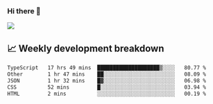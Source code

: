 ### Hi there 👋
<img align="center" src="https://github-readme-stats.vercel.app/api?username=Tumao727&show_icons=true&hide_title=true&theme=dracula" />


## 📈 Weekly development breakdown
<!--START_SECTION:waka-->

```txt
TypeScript   17 hrs 49 mins  ████████████████████▒░░░░   80.77 %
Other        1 hr 47 mins    ██░░░░░░░░░░░░░░░░░░░░░░░   08.09 %
JSON         1 hr 32 mins    █▓░░░░░░░░░░░░░░░░░░░░░░░   06.98 %
CSS          52 mins         █░░░░░░░░░░░░░░░░░░░░░░░░   03.94 %
HTML         2 mins          ░░░░░░░░░░░░░░░░░░░░░░░░░   00.19 %
```

<!--END_SECTION:waka-->
